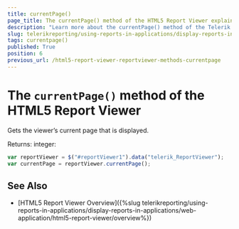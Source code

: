 ```yaml
---
title: currentPage()
page_title: The currentPage() method of the HTML5 Report Viewer explained
description: "Learn more about the currentPage() method of the Telerik Reporting HTML5 Report Viewer and how to use it to customize the viewer's behavior."
slug: telerikreporting/using-reports-in-applications/display-reports-in-applications/web-application/html5-report-viewer/api-reference/reportviewer/methods/currentpage()
tags: currentpage()
published: True
position: 6
previous_url: /html5-report-viewer-reportviewer-methods-currentpage
---
```


# The `currentPage()` method of the HTML5 Report Viewer

Gets the viewer’s current page that is displayed.

Returns: integer:

````JavaScript
var reportViewer = $("#reportViewer1").data("telerik_ReportViewer");
var currentPage = reportViewer.currentPage();
````


## See Also

* [HTML5 Report Viewer Overview]({%slug telerikreporting/using-reports-in-applications/display-reports-in-applications/web-application/html5-report-viewer/overview%})
